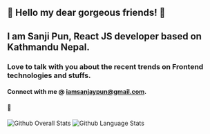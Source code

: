 ## 👋 Hello my dear gorgeous friends! 👋
## I am Sanji Pun, React JS developer based on Kathmandu Nepal.
### Love to talk with you about the recent trends on Frontend technologies and stuffs.
#### Connect with me @ iamsanjaypun@gmail.com. 
#### 🦸
<img src="https://github-readme-stats.vercel.app/api?username=sanjipun&show_icons=true&theme=vision-friendly-dark&count_private=true" alt="Github Overall Stats">
<img src="https://github-readme-stats.vercel.app/api/top-langs/?username=sanjipun&layout=compact&theme=vision-friendly-dark" alt="Github Language Stats">
